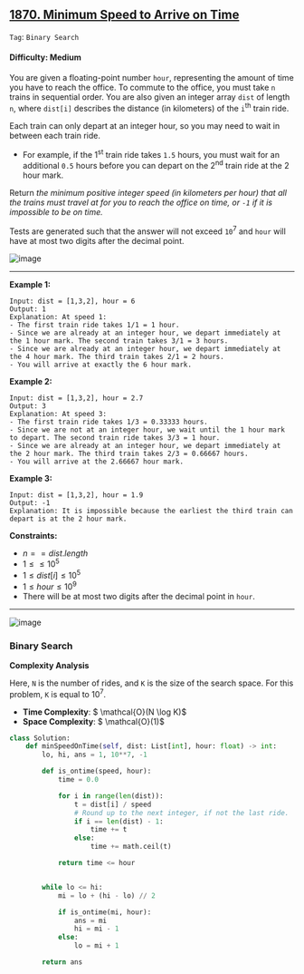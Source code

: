 ## [1870. Minimum Speed to Arrive on Time](https://leetcode.com/problems/minimum-speed-to-arrive-on-time/)

```Tag```: ```Binary Search```

#### Difficulty: Medium

You are given a floating-point number ```hour```, representing the amount of time you have to reach the office. To commute to the office, you must take ```n``` trains in sequential order. You are also given an integer array ```dist``` of length ```n```, where ```dist[i]``` describes the distance (in kilometers) of the ```i```<sup>th</sup> train ride.

Each train can only depart at an integer hour, so you may need to wait in between each train ride.

- For example, if the 1<sup>st</sup> train ride takes ```1.5``` hours, you must wait for an additional ```0.5``` hours before you can depart on the 2<sup>nd</sup> train ride at the 2 hour mark.

Return _the minimum positive integer speed (in kilometers per hour) that all the trains must travel at for you to reach the office on time, or ```-1``` if it is impossible to be on time._

Tests are generated such that the answer will not exceed ```10```<sup>7</sup> and ```hour``` will have at most two digits after the decimal point.

![image](https://github.com/quananhle/Python/assets/35042430/b9930612-1610-4125-ad0d-6234b57b206f)

---

__Example 1:__
```
Input: dist = [1,3,2], hour = 6
Output: 1
Explanation: At speed 1:
- The first train ride takes 1/1 = 1 hour.
- Since we are already at an integer hour, we depart immediately at the 1 hour mark. The second train takes 3/1 = 3 hours.
- Since we are already at an integer hour, we depart immediately at the 4 hour mark. The third train takes 2/1 = 2 hours.
- You will arrive at exactly the 6 hour mark.
```

__Example 2:__
```
Input: dist = [1,3,2], hour = 2.7
Output: 3
Explanation: At speed 3:
- The first train ride takes 1/3 = 0.33333 hours.
- Since we are not at an integer hour, we wait until the 1 hour mark to depart. The second train ride takes 3/3 = 1 hour.
- Since we are already at an integer hour, we depart immediately at the 2 hour mark. The third train takes 2/3 = 0.66667 hours.
- You will arrive at the 2.66667 hour mark.
```

__Example 3:__
```
Input: dist = [1,3,2], hour = 1.9
Output: -1
Explanation: It is impossible because the earliest the third train can depart is at the 2 hour mark.
```

__Constraints:__

- $n == dist.length$
- $1 \le \le 10^{5}$
- $1 \le dist[i] \le 10^{5}$
- $1 \le hour \le 10^{9}$
- There will be at most two digits after the decimal point in ```hour```.

---

![image](https://leetcode.com/problems/minimum-speed-to-arrive-on-time/Figures/1870/1870A.png)

### Binary Search

__Complexity Analysis__

Here, ```N``` is the number of rides, and ```K``` is the size of the search space. For this problem, ```K``` is equal to $10^7$.

- __Time Complexity__: $ \mathcal{O}(N \log K)$
- __Space Complexity__: $ \mathcal{O}(1)$

```Python
class Solution:
    def minSpeedOnTime(self, dist: List[int], hour: float) -> int:
        lo, hi, ans = 1, 10**7, -1

        def is_ontime(speed, hour):
            time = 0.0

            for i in range(len(dist)):
                t = dist[i] / speed
                # Round up to the next integer, if not the last ride.
                if i == len(dist) - 1:
                    time += t
                else:
                    time += math.ceil(t)

            return time <= hour


        while lo <= hi:
            mi = lo + (hi - lo) // 2

            if is_ontime(mi, hour):
                ans = mi
                hi = mi - 1
            else:
                lo = mi + 1

        return ans
```
